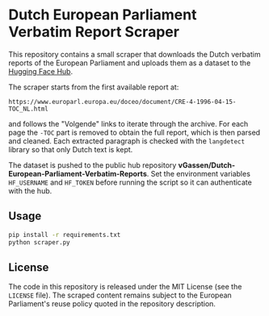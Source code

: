 # Dutch European Parliament Verbatim Report Scraper

This repository contains a small scraper that downloads the Dutch verbatim reports of the European Parliament and uploads them as a dataset to the [Hugging Face Hub](https://huggingface.co/).

The scraper starts from the first available report at:
```
https://www.europarl.europa.eu/doceo/document/CRE-4-1996-04-15-TOC_NL.html
```
and follows the "Volgende" links to iterate through the archive. For each page the `-TOC` part is removed to obtain the full report, which is then parsed and cleaned. Each extracted paragraph is checked with the `langdetect` library so that only Dutch text is kept.

The dataset is pushed to the public hub repository **vGassen/Dutch-European-Parliament-Verbatim-Reports**. Set the environment variables `HF_USERNAME` and `HF_TOKEN` before running the script so it can authenticate with the hub.

## Usage

```bash
pip install -r requirements.txt
python scraper.py
```

## License

The code in this repository is released under the MIT License (see the `LICENSE` file). The scraped content remains subject to the European Parliament's reuse policy quoted in the repository description.
